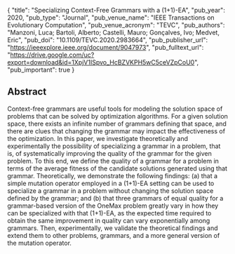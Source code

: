 {
  "title": "Specializing Context-Free Grammars with a (1+1)-EA",
  "pub_year": 2020,
  "pub_type": "Journal",
  "pub_venue_name": "IEEE Transactions on Evolutionary Computation",
  "pub_venue_acronym": "TEVC",
  "pub_authors": "Manzoni, Luca; Bartoli, Alberto; Castelli, Mauro; Gonçalves, Ivo; Medvet, Eric",
  "pub_doi": "10.1109/TEVC.2020.2983664",
  "pub_publisher_url": "https://ieeexplore.ieee.org/document/9047973",
  "pub_fulltext_url": "https://drive.google.com/uc?export=download&id=1XpjV1ISpvo_HcBZVKPH5wC5ceVZpCoU0",
  "pub_important": true
}

## Abstract
Context-free grammars are useful tools for modeling the solution space of problems that can be solved by optimization algorithms. For a given solution space, there exists an infinite number of grammars defining that space, and there are clues that changing the grammar may impact the effectiveness of the optimization. In this paper, we investigate theoretically and experimentally the possibility of specializing a grammar in a problem, that is, of systematically improving the quality of the grammar for the given problem. To this end, we define the quality of a grammar for a problem in terms of the average fitness of the candidate solutions generated using that grammar. Theoretically, we demonstrate the following findings: (a) that a simple mutation operator employed in a (1+1)-EA setting can be used to specialize a grammar in a problem without changing the solution space defined by the grammar; and (b) that three grammars of equal quality for a grammar-based version of the OneMax problem greatly vary in how they can be specialized with that (1+1)-EA, as the expected time required to obtain the same improvement in quality can vary exponentially among grammars. Then, experimentally, we validate the theoretical findings and extend them to other problems, grammars, and a more general version of the mutation operator.
